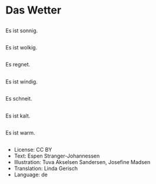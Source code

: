 # Das Wetter

##
Es ist sonnig.

##
Es ist wolkig.

##
Es regnet.

##
Es ist windig.

##
Es schneit.

##
Es ist kalt.

##
Es ist warm.

##
* License: CC BY
* Text: Espen Stranger-Johannessen
* Illustration: Tuva Akselsen Sandersen, Josefine Madsen
* Translation: Linda Gerisch
* Language: de
